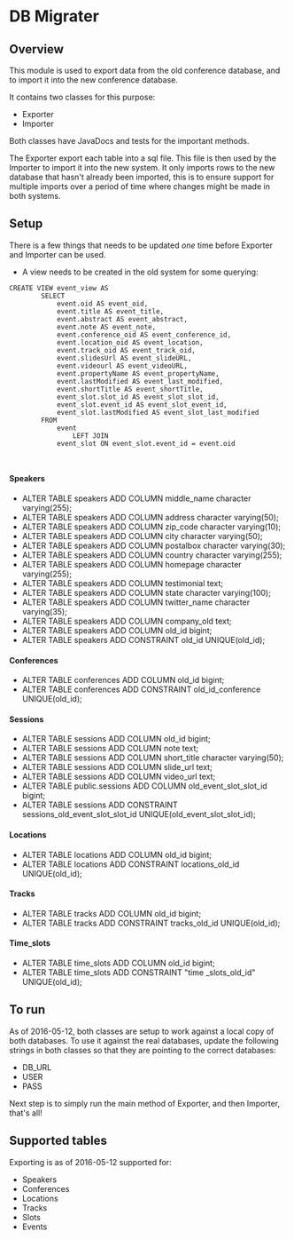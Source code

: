 # DB Migrater
## Overview
This module is used to export data from the old conference database, and to import it into the new conference database.

It contains two classes for this purpose:

* Exporter
* Importer


Both classes have JavaDocs and tests for the important methods.

The Exporter export each table into a sql file. This file is then used by the Importer to import it into the new system. It only imports rows to the new database that hasn't already been imported, this is to ensure support for multiple imports over a period of time where changes might be made in both systems.

## Setup
There is a few things that needs to be updated *one* time before Exporter and Importer can be used.

* A view needs to be created in the old system for some querying:

```
CREATE VIEW event_view AS
        SELECT 
            event.oid AS event_oid,
            event.title AS event_title,
            event.abstract AS event_abstract,
            event.note AS event_note,
            event.conference_oid AS event_conference_id,
            event.location_oid AS event_location,
            event.track_oid AS event_track_oid,
            event.slidesUrl AS event_slideURL,
            event.videourl AS event_videoURL,
            event.propertyName AS event_propertyName,
            event.lastModified AS event_last_modified,
            event.shortTitle AS event_shortTitle,
            event_slot.slot_id AS event_slot_slot_id,
            event_slot.event_id AS event_slot_event_id,
            event_slot.lastModified AS event_slot_last_modified
        FROM
            event
                LEFT JOIN
            event_slot ON event_slot.event_id = event.oid
  
            
```

#### Speakers
* ALTER TABLE speakers ADD COLUMN middle_name character varying(255);
* ALTER TABLE speakers ADD COLUMN address character varying(50);
* ALTER TABLE speakers ADD COLUMN zip_code character varying(10);
* ALTER TABLE speakers ADD COLUMN city character varying(50);
* ALTER TABLE speakers ADD COLUMN postalbox character varying(30);
* ALTER TABLE speakers ADD COLUMN country character varying(255);
* ALTER TABLE speakers ADD COLUMN homepage character varying(255);
* ALTER TABLE speakers ADD COLUMN testimonial text;
* ALTER TABLE speakers ADD COLUMN state character varying(100);
* ALTER TABLE speakers ADD COLUMN twitter_name character varying(35);
* ALTER TABLE speakers ADD COLUMN company_old text;
* ALTER TABLE speakers ADD COLUMN old_id bigint;
* ALTER TABLE speakers
  ADD CONSTRAINT old_id UNIQUE(old_id);

#### Conferences
* ALTER TABLE conferences ADD COLUMN old_id bigint;
* ALTER TABLE conferences
  ADD CONSTRAINT old_id_conference UNIQUE(old_id);

#### Sessions
* ALTER TABLE sessions ADD COLUMN old_id bigint;
* ALTER TABLE sessions ADD COLUMN note text;
* ALTER TABLE sessions ADD COLUMN short_title character varying(50);
* ALTER TABLE sessions ADD COLUMN slide_url text;
* ALTER TABLE sessions ADD COLUMN video_url text;
* ALTER TABLE public.sessions ADD COLUMN old_event_slot_slot_id bigint;
* ALTER TABLE sessions
    ADD CONSTRAINT sessions_old_event_slot_slot_id UNIQUE(old_event_slot_slot_id);

#### Locations
* ALTER TABLE locations ADD COLUMN old_id bigint;
* ALTER TABLE locations
    ADD CONSTRAINT locations_old_id UNIQUE(old_id);

#### Tracks
* ALTER TABLE tracks ADD COLUMN old_id bigint;
* ALTER TABLE tracks
    ADD CONSTRAINT tracks_old_id UNIQUE(old_id);

#### Time_slots
* ALTER TABLE time_slots ADD COLUMN old_id bigint;
* ALTER TABLE time_slots
    ADD CONSTRAINT "time _slots_old_id" UNIQUE(old_id);

## To run
As of 2016-05-12, both classes are setup to work against a local copy of both databases.
To use it against the real databases, update the following strings in both classes so that they are pointing to the correct databases:

* DB_URL
* USER 
* PASS

Next step is to simply run the main method of Exporter, and then Importer, that's all!

## Supported tables
Exporting is as of 2016-05-12 supported for:

* Speakers
* Conferences
* Locations
* Tracks
* Slots
* Events 



